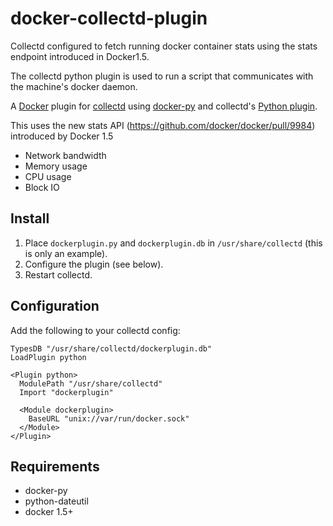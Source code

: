 docker-collectd-plugin
=====================

Collectd configured to fetch running docker container stats using the stats endpoint 
introduced in Docker1.5.

The collectd python plugin is used to run a script that communicates with the machine's
docker daemon. 




A [Docker](http://docker.io) plugin for [collectd](http://collectd.org) using [docker-py](https://github.com/docker/docker-py) and collectd's [Python plugin](http://collectd.org/documentation/manpages/collectd-python.5.shtml).

This uses the new stats API (https://github.com/docker/docker/pull/9984) introduced by Docker 1.5

 * Network bandwidth
 * Memory usage
 * CPU usage
 * Block IO

Install
-------
 1. Place `dockerplugin.py` and `dockerplugin.db` in `/usr/share/collectd` (this is only an example).
 2. Configure the plugin (see below).
 3. Restart collectd.

Configuration
-------------
Add the following to your collectd config:

    TypesDB "/usr/share/collectd/dockerplugin.db"
    LoadPlugin python

    <Plugin python>
      ModulePath "/usr/share/collectd"
      Import "dockerplugin"

      <Module dockerplugin>
        BaseURL "unix://var/run/docker.sock"
      </Module>
    </Plugin>

Requirements
------------
 * docker-py
 * python-dateutil
 * docker 1.5+

